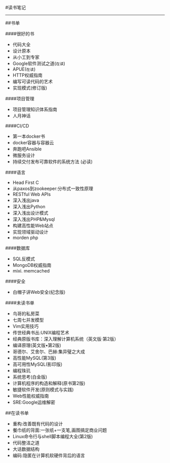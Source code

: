 #读书笔记

---

##书单

####很好的书

* 代码大全
* 设计原本
* 从小工到专家
* Google软件测试之道(`在读`)
* APUE(`在读`)
* HTTP权威指南 
* 编写可读代码的艺术 
* 实现模式(修订版) 

####项目管理

* 项目管理知识体系指南
* 人月神话

####CI/CD

* 第一本docker书
* docker容器与容器云
* 奔跑吧Ansible 
* 微服务设计
* 持续交付发布可靠软件的系统方法 (必读)

####语言

* Head First C
* 从paxos到zookeeper:分布式一致性原理
* RESTful Web APIs
* 深入浅出java
* 深入浅出Python
* 深入浅出设计模式
* 深入浅出PHP&Mysql
* 构建高性能Web站点
* 实现领域驱动设计
* morden php 

####数据库

* SQL反模式
* MongoDB权威指南 
* mixi. memcached

####安全

* 白帽子讲Web安全(纪念版)

####未读书单

* 鸟哥的私房菜
* 七周七并发模型
* Vim实用技巧 
* 传世经典书丛:UNIX编程艺术 
* 经典原版书库：深入理解计算机系统（英文版·第2版） 
* 编译原理(英文版•第2版) 
* 哥德尔、艾舍尔、巴赫:集异璧之大成 
* 高性能MySQL(第3版) 
* 高可用性MySQL(影印版) 
* 编程珠玑
* 系统思考(白金版) 
* 计算机程序的构造和解释(原书第2版) 
* 敏捷软件开发(原则模式与实践) 
* Web性能权威指南 
* SRE:Google运维解密 

##在读书单

* 重构:改善既有代码的设计 
* 餐巾纸的背面:一张纸+一支笔,画图搞定商业问题
* Linux命令行与shell脚本编程大全(第2版) 
* 代码整洁之道 
* 大话数据结构 
* 编码:隐匿在计算机软硬件背后的语言 


